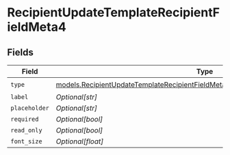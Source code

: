 # RecipientUpdateTemplateRecipientFieldMeta4


## Fields

| Field                                                                                                                                                                          | Type                                                                                                                                                                           | Required                                                                                                                                                                       | Description                                                                                                                                                                    |
| ------------------------------------------------------------------------------------------------------------------------------------------------------------------------------ | ------------------------------------------------------------------------------------------------------------------------------------------------------------------------------ | ------------------------------------------------------------------------------------------------------------------------------------------------------------------------------ | ------------------------------------------------------------------------------------------------------------------------------------------------------------------------------ |
| `type`                                                                                                                                                                         | [models.RecipientUpdateTemplateRecipientFieldMetaTemplatesRecipientsResponse200Type](../models/recipientupdatetemplaterecipientfieldmetatemplatesrecipientsresponse200type.md) | :heavy_check_mark:                                                                                                                                                             | N/A                                                                                                                                                                            |
| `label`                                                                                                                                                                        | *Optional[str]*                                                                                                                                                                | :heavy_minus_sign:                                                                                                                                                             | N/A                                                                                                                                                                            |
| `placeholder`                                                                                                                                                                  | *Optional[str]*                                                                                                                                                                | :heavy_minus_sign:                                                                                                                                                             | N/A                                                                                                                                                                            |
| `required`                                                                                                                                                                     | *Optional[bool]*                                                                                                                                                               | :heavy_minus_sign:                                                                                                                                                             | N/A                                                                                                                                                                            |
| `read_only`                                                                                                                                                                    | *Optional[bool]*                                                                                                                                                               | :heavy_minus_sign:                                                                                                                                                             | N/A                                                                                                                                                                            |
| `font_size`                                                                                                                                                                    | *Optional[float]*                                                                                                                                                              | :heavy_minus_sign:                                                                                                                                                             | N/A                                                                                                                                                                            |
